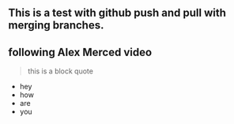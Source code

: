 ## This is a test with github push and pull with merging branches.
## following Alex Merced video 

> this is a block quote

- hey
- how 
- are
- you